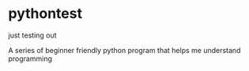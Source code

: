 # pythontest
just testing out

A series of beginner friendly python program that helps me understand programming
